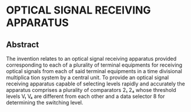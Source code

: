 # OPTICAL SIGNAL RECEIVING APPARATUS

## Abstract
The invention relates to an optical signal receiving apparatus provided corresponding to each of a plurality of terminal equipments for receiving optical signals from each of said terminal equipments in a time divisional multiplica tion system by a central unit. To provide an optical signal receiving apparatus capable of selecting levels rapidly and accurately the apparatus comprises a plurality of comparators 2₁ 2₄ whose threshold levels V₁ V₄ are different from each other and a data selector 8 for determining the switching level.